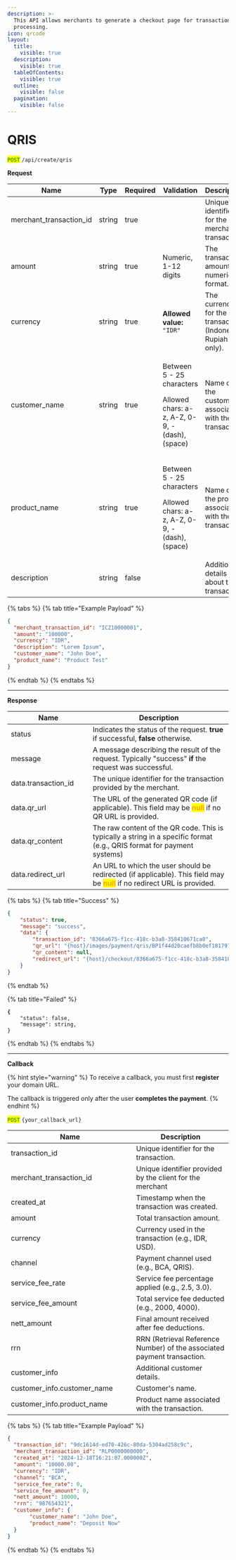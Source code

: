 ```yaml
---
description: >-
  This API allows merchants to generate a checkout page for transaction
  processing.
icon: qrcode
layout:
  title:
    visible: true
  description:
    visible: true
  tableOfContents:
    visible: true
  outline:
    visible: false
  pagination:
    visible: false
---
```


# QRIS

<mark style="color:green;">`POST`</mark> `/api/create/qris`

**Request**

<table><thead><tr><th width="217.06640625">Name</th><th width="76.33984375">Type</th><th width="86.2890625" data-type="checkbox">Required</th><th width="194.36328125">Validation</th><th>Description</th></tr></thead><tbody><tr><td>merchant_transaction_id</td><td>string</td><td>true</td><td></td><td>Unique identifier for the merchant's transaction.</td></tr><tr><td>amount</td><td>string</td><td>true</td><td>Numeric, 1-12 digits</td><td>The transaction amount in numeric format.</td></tr><tr><td>currency</td><td>string</td><td>true</td><td><strong>Allowed value:</strong> <code>"IDR"</code></td><td>The currency for the transaction (Indonesian Rupiah only).</td></tr><tr><td>customer_name</td><td>string</td><td>true</td><td><p>Between 5 - 25 characters</p><p>Allowed chars: a-z, A-Z, 0-9, - (dash),(space)</p></td><td>Name of the customer associated with the transaction.</td></tr><tr><td>product_name</td><td>string</td><td>true</td><td><p>Between 5 - 25 characters</p><p>Allowed chars: a-z, A-Z, 0-9, - (dash),(space)</p></td><td>Name of the product associated with the transaction.</td></tr><tr><td>description</td><td>string</td><td>false</td><td></td><td>Additional details about the transaction.</td></tr></tbody></table>

{% tabs %}
{% tab title="Example Payload" %}
```json
{
  "merchant_transaction_id": "ICZ10000001",
  "amount": "100000",
  "currency": "IDR",
  "description": "Lorem Ipsum",
  "customer_name": "John Doe",
  "product_name": "Product Test"
}
```
{% endtab %}
{% endtabs %}

***

**Response**

<table><thead><tr><th width="170.515625">Name</th><th>Description</th></tr></thead><tbody><tr><td>status</td><td>Indicates the status of the request. <strong>true</strong> if successful, <strong>false</strong> otherwise.</td></tr><tr><td>message</td><td>A message describing the result of the request. Typically "success" <strong>if</strong> the request was successful.</td></tr><tr><td>data.transaction_id</td><td>The unique identifier for the transaction provided by the merchant.</td></tr><tr><td>data.qr_url</td><td>The URL of the generated QR code (if applicable). This field may be <mark style="color:orange;"><strong>null</strong></mark> if no QR URL is provided.</td></tr><tr><td>data.qr_content</td><td>The raw content of the QR code. This is typically a string in a specific format (e.g., QRIS format for payment systems)</td></tr><tr><td>data.redirect_url</td><td>An URL to which the user should be redirected (if applicable). This field may be <mark style="color:orange;"><strong>null</strong></mark> if no redirect URL is provided.</td></tr></tbody></table>

{% tabs %}
{% tab title="Success" %}
```json
{
    "status": true,
    "message": "success",
    "data": {
        "transaction_id": "8366a675-f1cc-418c-b3a8-358410671ca0",
        "qr_url": "{host}/images/payment/qris/BP1f44d20caefb8b0ef181797bffed088c.png",
        "qr_content": null,
        "redirect_url": "{host}/checkout/8366a675-f1cc-418c-b3a8-358410671ca0/qris"
    }
}
```
{% endtab %}

{% tab title="Failed" %}
<pre class="language-json"><code class="lang-json"><strong>{
</strong>    "status": false,
    "message": string,
}
</code></pre>
{% endtab %}
{% endtabs %}

***

**Callback**

{% hint style="warning" %}
To receive a callback, you must first **register** your domain URL.

The callback is triggered only after the user **completes the payment**.
{% endhint %}

<mark style="color:green;">`POST`</mark> `{your_callback_url}`

<table><thead><tr><th width="269.14453125">Name</th><th>Description</th></tr></thead><tbody><tr><td>transaction_id</td><td>Unique identifier for the transaction.</td></tr><tr><td>merchant_transaction_id</td><td>Unique identifier provided by the client for the merchant</td></tr><tr><td>created_at</td><td>Timestamp when the transaction was created.</td></tr><tr><td>amount</td><td>Total transaction amount.</td></tr><tr><td>currency</td><td>Currency used in the transaction (e.g., IDR, USD).</td></tr><tr><td>channel</td><td>Payment channel used (e.g., BCA, QRIS).</td></tr><tr><td>service_fee_rate</td><td>Service fee percentage applied (e.g., 2.5, 3.0).</td></tr><tr><td>service_fee_amount</td><td>Total service fee deducted (e.g., 2000, 4000).</td></tr><tr><td>nett_amount</td><td>Final amount received after fee deductions.</td></tr><tr><td>rrn</td><td>RRN (Retrieval Reference Number) of the associated payment transaction.</td></tr><tr><td>customer_info</td><td>Additional customer details.</td></tr><tr><td>customer_info.customer_name</td><td>Customer's name.</td></tr><tr><td>customer_info.product_name</td><td>Product name associated with the transaction.</td></tr></tbody></table>

{% tabs %}
{% tab title="Example Payload" %}
```json
{
  "transaction_id": "9dc1614d-ed70-426c-80da-5304ad258c9c",
  "merchant_transaction_id": "RLP0000000000",
  "created_at": "2024-12-18T16:21:07.000000Z",
  "amount": "10000.00",
  "currency": "IDR",
  "channel": "BCA",
  "service_fee_rate": 0,
  "service_fee_amount": 0,
  "nett_amount": 10000,
  "rrn": "987654321",
  "customer_info": {
       "customer_name": "John Doe",
       "product_name": "Deposit Now"
  }
}

```
{% endtab %}
{% endtabs %}
